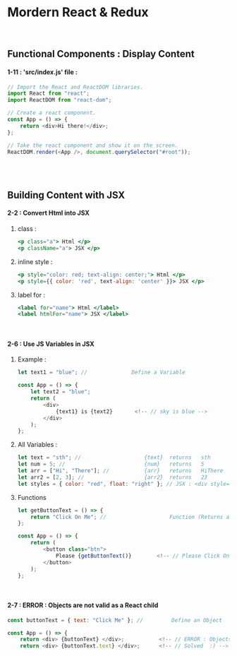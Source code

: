 # Mordern React & Redux

&nbsp;

## Functional Components : Display Content

#### 1-11 : 'src/index.js' file :

```js
// Import the React and ReactDOM libraries.
import React from "react";
import ReactDOM from "react-dom";

// Create a react component.
const App = () => {
    return <div>Hi there!</div>;
};

// Take the react component and show it on the screen.
ReactDOM.render(<App />, document.querySelector("#root"));
```

\
&nbsp;

## Building Content with JSX

#### 2-2 : Convert Html into JSX

1. class :

    ```jsx
    <p class="a"> Html </p>
    <p className="a"> JSX </p>
    ```

2. inline style :
    ```jsx
    <p style="color: red; text-align: center;"> Html </p>
    <p style={{ color: 'red', text-align: 'center' }}> JSX </p>
    ```
3. label for :
    ```jsx
    <label for="name"> Html </label>
    <label htmlFor="name"> JSX </label>
    ```
    &nbsp;

#### 2-6 : Use JS Variables in JSX

1.  Example :

    ```js
    let text1 = "blue"; //              Define a Variable

    const App = () => {
        let text2 = "blue";
        return (
            <div>
                {text1} is {text2}       <!-- // sky is blue -->
            </div>
        );
    };
    ```

2.  All Variables :

    ```js
    let text = "sth"; //                    {text}  returns   sth
    let num = 5; //                         {num}   returns   5
    let arr = ["Hi", "There"]; //           {arr}   returns   HiThere
    let arr2 = [2, 3]; //                   {arr2}  returns   23
    let styles = { color: "red", float: "right" }; // JSX : <div style={styles}>
    ```

3.  Functions

    ```js
    let getButtonText = () => {
        return "Click On Me"; //                    Function (Returns a string)
    };

    const App = () => {
        return (
            <button class="btn">
                Please {getButtonText()}        <!-- // Please Click On Me -->
            </button>
        );
    };
    ```

&nbsp;

#### 2-7 : ERROR : Objects are not valid as a React child

```js
const buttonText = { text: "Click Me" }; //         Define an Object

const App = () => {
    return <div> {buttonText} </div>;           <!-- // ERROR : Objects are not valid as a React child -->
    return <div> {buttonText.text} </div>;      <!-- // Solved  :) -->
```
